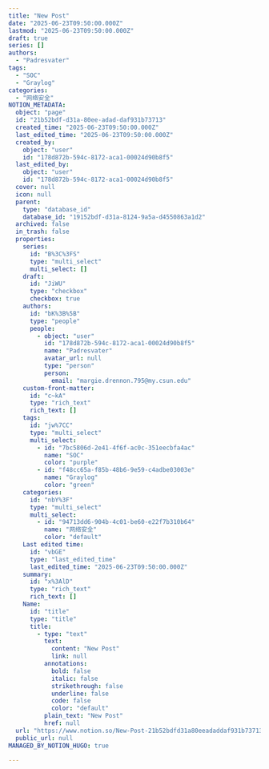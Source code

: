 ```yaml
---
title: "New Post"
date: "2025-06-23T09:50:00.000Z"
lastmod: "2025-06-23T09:50:00.000Z"
draft: true
series: []
authors:
  - "Padresvater"
tags:
  - "SOC"
  - "Graylog"
categories:
  - "网络安全"
NOTION_METADATA:
  object: "page"
  id: "21b52bdf-d31a-80ee-adad-daf931b73713"
  created_time: "2025-06-23T09:50:00.000Z"
  last_edited_time: "2025-06-23T09:50:00.000Z"
  created_by:
    object: "user"
    id: "178d872b-594c-8172-aca1-00024d90b8f5"
  last_edited_by:
    object: "user"
    id: "178d872b-594c-8172-aca1-00024d90b8f5"
  cover: null
  icon: null
  parent:
    type: "database_id"
    database_id: "19152bdf-d31a-8124-9a5a-d4550863a1d2"
  archived: false
  in_trash: false
  properties:
    series:
      id: "B%3C%3FS"
      type: "multi_select"
      multi_select: []
    draft:
      id: "JiWU"
      type: "checkbox"
      checkbox: true
    authors:
      id: "bK%3B%5B"
      type: "people"
      people:
        - object: "user"
          id: "178d872b-594c-8172-aca1-00024d90b8f5"
          name: "Padresvater"
          avatar_url: null
          type: "person"
          person:
            email: "margie.drennon.795@my.csun.edu"
    custom-front-matter:
      id: "c~kA"
      type: "rich_text"
      rich_text: []
    tags:
      id: "jw%7CC"
      type: "multi_select"
      multi_select:
        - id: "7bc5806d-2e41-4f6f-ac0c-351eecbfa4ac"
          name: "SOC"
          color: "purple"
        - id: "f48cc65a-f85b-48b6-9e59-c4adbe03003e"
          name: "Graylog"
          color: "green"
    categories:
      id: "nbY%3F"
      type: "multi_select"
      multi_select:
        - id: "94713dd6-904b-4c01-be60-e22f7b310b64"
          name: "网络安全"
          color: "default"
    Last edited time:
      id: "vbGE"
      type: "last_edited_time"
      last_edited_time: "2025-06-23T09:50:00.000Z"
    summary:
      id: "x%3AlD"
      type: "rich_text"
      rich_text: []
    Name:
      id: "title"
      type: "title"
      title:
        - type: "text"
          text:
            content: "New Post"
            link: null
          annotations:
            bold: false
            italic: false
            strikethrough: false
            underline: false
            code: false
            color: "default"
          plain_text: "New Post"
          href: null
  url: "https://www.notion.so/New-Post-21b52bdfd31a80eeadaddaf931b73713"
  public_url: null
MANAGED_BY_NOTION_HUGO: true

---
```


